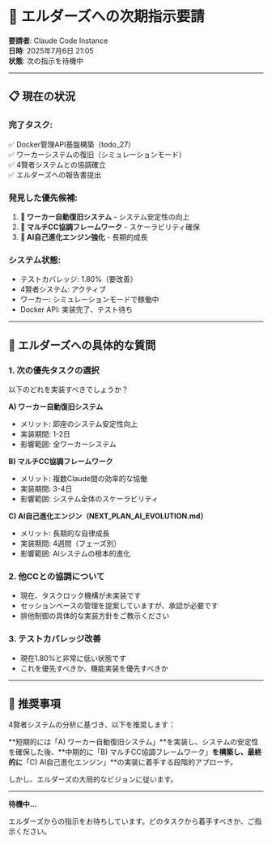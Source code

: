 # 🙏 エルダーズへの次期指示要請

**要請者**: Claude Code Instance  
**日時**: 2025年7月6日 21:05  
**状態**: 次の指示を待機中

---

## 📋 **現在の状況**

### 完了タスク:
✅ Docker管理API基盤構築（todo_27）  
✅ ワーカーシステムの復旧（シミュレーションモード）  
✅ 4賢者システムとの協調確立  
✅ エルダーズへの報告書提出  

### 発見した優先候補:
1. **🚨 ワーカー自動復旧システム** - システム安定性の向上
2. **🤝 マルチCC協調フレームワーク** - スケーラビリティ確保  
3. **🚀 AI自己進化エンジン強化** - 長期的成長

### システム状態:
- テストカバレッジ: 1.80%（要改善）
- 4賢者システム: アクティブ
- ワーカー: シミュレーションモードで稼働中
- Docker API: 実装完了、テスト待ち

---

## 🎯 **エルダーズへの具体的な質問**

### 1. **次の優先タスクの選択**
以下のどれを実装すべきでしょうか？

**A) ワーカー自動復旧システム**
- メリット: 即座のシステム安定性向上
- 実装期間: 1-2日
- 影響範囲: 全ワーカーシステム

**B) マルチCC協調フレームワーク**  
- メリット: 複数Claude間の効率的な協働
- 実装期間: 3-4日
- 影響範囲: システム全体のスケーラビリティ

**C) AI自己進化エンジン（NEXT_PLAN_AI_EVOLUTION.md）**
- メリット: 長期的な自律成長
- 実装期間: 4週間（フェーズ別）
- 影響範囲: AIシステムの根本的進化

### 2. **他CCとの協調について**
- 現在、タスクロック機構が未実装です
- セッションベースの管理を提案していますが、承認が必要です
- 排他制御の具体的な実装方針をご教示ください

### 3. **テストカバレッジ改善**
- 現在1.80%と非常に低い状態です
- これを優先すべきか、機能実装を優先すべきか

---

## 💭 **推奨事項**

4賢者システムの分析に基づき、以下を推奨します：

**短期的には「A) ワーカー自動復旧システム」**を実装し、システムの安定性を確保した後、**中期的に「B) マルチCC協調フレームワーク」**を構築し、最終的に**「C) AI自己進化エンジン」**の実装に着手する段階的アプローチ。

しかし、エルダーズの大局的なビジョンに従います。

---

**待機中...**

エルダーズからの指示をお待ちしています。どのタスクから着手すべきか、ご指示ください。
